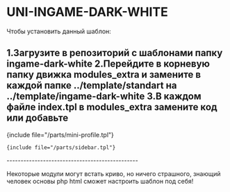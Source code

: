 # UNI-INGAME-DARK-WHITE

Чтобы установить данный шаблон:

1.Загрузите в репозиторий с шаблонами папку ingame-dark-white
2.Перейдите в корневую папку движка modules_extra и замените в каждой папке ../template/standart на ../template/ingame-dark-white
3.В каждом файле index.tpl в modules_extra замените код или добавьте 
-----------------------------------------------
<div class="col-lg-3 order-is-last">
	{include file="/parts/mini-profile.tpl"}

	{include file="/parts/sidebar.tpl"}
</div>
-----------------------------------------------

Некоторые модули могут встать криво, но ничего страшного, знающий человек основы php html сможет настроить шаблон под себя!
